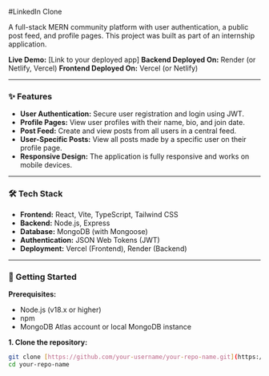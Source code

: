 #LinkedIn Clone

A full-stack MERN community platform with user authentication, a public post feed, and profile pages. This project was built as part of an internship application.

**Live Demo:** [Link to your deployed app]
**Backend Deployed On:** Render (or Netlify, Vercel)
**Frontend Deployed On:** Vercel (or Netlify)

---

### ✨ Features

* **User Authentication:** Secure user registration and login using JWT.
* **Profile Pages:** View user profiles with their name, bio, and join date.
* **Post Feed:** Create and view posts from all users in a central feed.
* **User-Specific Posts:** View all posts made by a specific user on their profile page.
* **Responsive Design:** The application is fully responsive and works on mobile devices.

---

### 🛠️ Tech Stack

* **Frontend:** React, Vite, TypeScript, Tailwind CSS
* **Backend:** Node.js, Express
* **Database:** MongoDB (with Mongoose)
* **Authentication:** JSON Web Tokens (JWT)
* **Deployment:** Vercel (Frontend), Render (Backend)

---

### 🚀 Getting Started

**Prerequisites:**
* Node.js (v18.x or higher)
* npm
* MongoDB Atlas account or local MongoDB instance

**1. Clone the repository:**
```bash
git clone [https://github.com/your-username/your-repo-name.git](https://github.com/your-username/your-repo-name.git)
cd your-repo-name